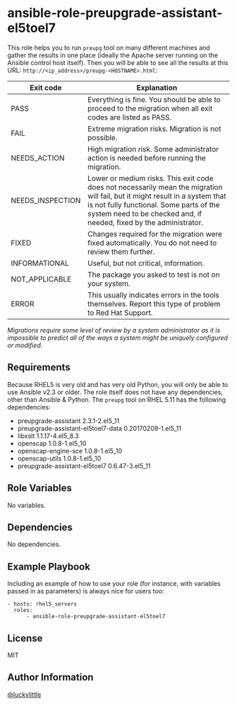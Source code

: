 ansible-role-preupgrade-assistant-el5toel7
=========

This role helps you to run `preupg` tool on many different machines and gather the results in one place (ideally the Apache server running on the Ansible control host itself). Then you will be able to see all the results at this URL: `http://<ip_address>/preupg-<HOSTNAME>.html`:

| Exit code | Explanation |
|-----------|-------------|
| PASS | Everything is fine. You should be able to proceed to the migration when all exit codes are listed as PASS. |
| FAIL | Extreme migration risks. Migration is not possible. |
| NEEDS_ACTION | High migration risk. Some administrator action is needed before running the migration. |
| NEEDS_INSPECTION | Lower or medium risks. This exit code does not necessarily mean the migration will fail, but it might result in a system that is not fully functional. Some parts of the system need to be checked and, if needed, fixed by the administrator. |
| FIXED | Changes required for the migration were fixed automatically. You do not need to review them further. |
| INFORMATIONAL | Useful, but not critical, information. |
| NOT_APPLICABLE | The package you asked to test is not on your system. |
| ERROR | This usually indicates errors in the tools themselves. Report this type of problem to Red Hat Support. |

_Migrations require some level of review by a system administrator as it is impossible to predict all of the ways a system might be uniquely configured or modified._

Requirements
------------

Because RHEL5 is very old and has very old Python, you will only be able to use Ansible v2.3 or older. The role itself does not have any dependencies, other than Ansible & Python. The `preupg` tool on RHEL 5.11 has the following dependencies:

- preupgrade-assistant 2.3.1-2.el5_11
- preupgrade-assistant-el5toel7-data 0.20170209-1.el5_11
- libxslt 1.1.17-4.el5_8.3
- openscap 1.0.8-1.el5_10
- openscap-engine-sce 1.0.8-1.el5_10
- openscap-utils 1.0.8-1.el5_10
- preupgrade-assistant-el5toel7 0.6.47-3.el5_11

Role Variables
--------------

No variables.

Dependencies
------------

No dependencies.

Example Playbook
----------------

Including an example of how to use your role (for instance, with variables passed in as parameters) is always nice for users too:

```text
- hosts: rhel5_servers
  roles:
      - ansible-role-preupgrade-assistant-el5toel7
```

License
-------

MIT

Author Information
------------------

[@luckylittle](https://github.com/luckylittle)
